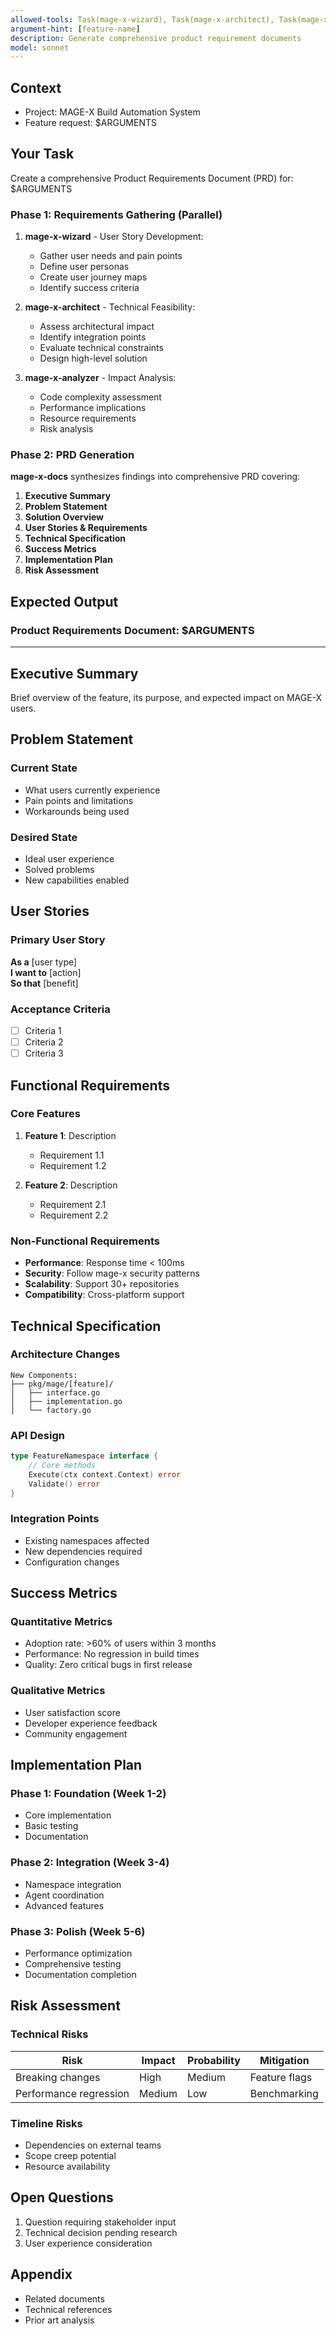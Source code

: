 ```yaml
---
allowed-tools: Task(mage-x-wizard), Task(mage-x-architect), Task(mage-x-analyzer), Task(mage-x-docs), Read, Write, Grep, Glob, LS
argument-hint: [feature-name]
description: Generate comprehensive product requirement documents
model: sonnet
---
```


## Context
- Project: MAGE-X Build Automation System
- Feature request: $ARGUMENTS

## Your Task

Create a comprehensive Product Requirements Document (PRD) for: $ARGUMENTS

### Phase 1: Requirements Gathering (Parallel)

1. **mage-x-wizard** - User Story Development:
   - Gather user needs and pain points
   - Define user personas
   - Create user journey maps
   - Identify success criteria

2. **mage-x-architect** - Technical Feasibility:
   - Assess architectural impact
   - Identify integration points
   - Evaluate technical constraints
   - Design high-level solution

3. **mage-x-analyzer** - Impact Analysis:
   - Code complexity assessment
   - Performance implications
   - Resource requirements
   - Risk analysis

### Phase 2: PRD Generation

**mage-x-docs** synthesizes findings into comprehensive PRD covering:

1. **Executive Summary**
2. **Problem Statement**
3. **Solution Overview**
4. **User Stories & Requirements**
5. **Technical Specification**
6. **Success Metrics**
7. **Implementation Plan**
8. **Risk Assessment**

## Expected Output

### Product Requirements Document: $ARGUMENTS

---

## Executive Summary
Brief overview of the feature, its purpose, and expected impact on MAGE-X users.

## Problem Statement

### Current State
- What users currently experience
- Pain points and limitations
- Workarounds being used

### Desired State
- Ideal user experience
- Solved problems
- New capabilities enabled

## User Stories

### Primary User Story
**As a** [user type]  
**I want to** [action]  
**So that** [benefit]

### Acceptance Criteria
- [ ] Criteria 1
- [ ] Criteria 2
- [ ] Criteria 3

## Functional Requirements

### Core Features
1. **Feature 1**: Description
   - Requirement 1.1
   - Requirement 1.2

2. **Feature 2**: Description
   - Requirement 2.1
   - Requirement 2.2

### Non-Functional Requirements
- **Performance**: Response time < 100ms
- **Security**: Follow mage-x security patterns
- **Scalability**: Support 30+ repositories
- **Compatibility**: Cross-platform support

## Technical Specification

### Architecture Changes
```
New Components:
├── pkg/mage/[feature]/
│   ├── interface.go
│   ├── implementation.go
│   └── factory.go
```

### API Design
```go
type FeatureNamespace interface {
    // Core methods
    Execute(ctx context.Context) error
    Validate() error
}
```

### Integration Points
- Existing namespaces affected
- New dependencies required
- Configuration changes

## Success Metrics

### Quantitative Metrics
- Adoption rate: >60% of users within 3 months
- Performance: No regression in build times
- Quality: Zero critical bugs in first release

### Qualitative Metrics
- User satisfaction score
- Developer experience feedback
- Community engagement

## Implementation Plan

### Phase 1: Foundation (Week 1-2)
- Core implementation
- Basic testing
- Documentation

### Phase 2: Integration (Week 3-4)
- Namespace integration
- Agent coordination
- Advanced features

### Phase 3: Polish (Week 5-6)
- Performance optimization
- Comprehensive testing
- Documentation completion

## Risk Assessment

### Technical Risks
| Risk | Impact | Probability | Mitigation |
|------|--------|-------------|------------|
| Breaking changes | High | Medium | Feature flags |
| Performance regression | Medium | Low | Benchmarking |

### Timeline Risks
- Dependencies on external teams
- Scope creep potential
- Resource availability

## Open Questions
1. Question requiring stakeholder input
2. Technical decision pending research
3. User experience consideration

## Appendix
- Related documents
- Technical references
- Prior art analysis